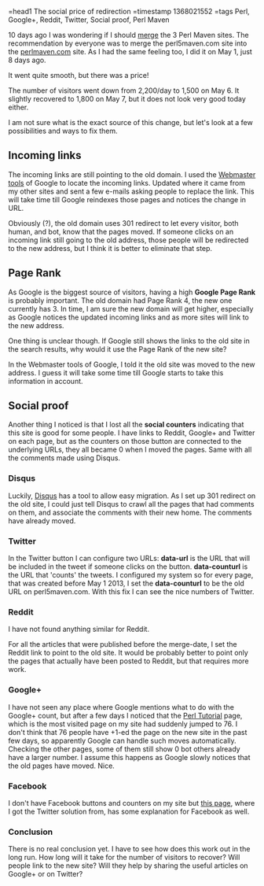 =head1 The social price of redirection
=timestamp 1368021552
=tags Perl, Google+, Reddit, Twitter, Social proof, Perl Maven



10 days ago I was wondering if I should <a href="/to-merge-or-not-to-merge">merge</a> the 3 Perl
Maven sites. The recommendation by everyone was to merge the perl5maven.com site into the <a
href="http://perlmaven.com/">perlmaven.com</a> site. As I had the same feeling too, I did it on May 1, just 8 days ago.

It went quite smooth, but there was a price!



The number of visitors went down from 2,200/day to 1,500 on May 6. It slightly recovered to 1,800 on May 7,
but it does not look very good today either.

I am not sure what is the exact source of this change, but let's look at
a few possibilities and ways to fix them.

## Incoming links

The incoming links are still pointing to the old domain. I used the
<a href="http://www.google.com/webmasters/">Webmaster tools</a> of Google
to locate the incoming links. Updated where it came from my other sites
and sent a few e-mails asking people to replace the link. This will take
time till Google reindexes those pages and notices the change in URL.

Obviously (?), the old domain uses 301 redirect to let every visitor,
both human, and bot, know that the pages moved. If someone clicks on
an incoming link still going to the old address, those people will
be redirected to the new address, but I think it is better to eliminate
that step.

## Page Rank

As Google is the biggest source of visitors, having a high <b>Google Page Rank</b>
is probably important. The old domain had Page Rank 4, the new one currently has 3.
In time, I am sure the new domain will get higher, especially as Google notices the updated
incoming links and as more sites will link to the new address.

One thing is unclear though. If Google still shows the links to the old site
in the search results, why would it use the Page Rank of the new site?

In the Webmaster tools of Google, I told it the old site was moved to the new address.
I guess it will take some time till Google starts to take this information in
account.

## Social proof

Another thing I noticed is that I lost all the <b>social counters</b>
indicating that this site is good for some people.
I have links to Reddit, Google+ and Twitter on each page, but as the counters on those
button are connected to the underlying URLs, they all became 0 when I moved the pages.
Same with all the comments made using Disqus.

### Disqus

Luckily, <a href="https://disqus.com/">Disqus</a> has a tool to allow easy migration.
As I set up 301 redirect on the old site, I could just tell Disqus to crawl all the pages
that had comments on them, and associate the comments with their new home. The comments have already moved.

### Twitter

In the Twitter button I can configure two URLs: <b>data-url</b> is the URL that will be included in
the tweet if someone clicks on the button. <b>data-counturl</b> is the URL that 'counts' the tweets.
I configured my system so for every page, that was created before May 1 2013, I set the
<b>data-counturl</b> to be the old URL on perl5maven.com. With this fix I can see the nice numbers of Twitter.

### Reddit

I have not found anything similar for Reddit.

For all the articles that were published before the merge-date, I set the Reddit link to point to the old site.
It would be probably better to point only the pages
that actually have been posted to Reddit, but that requires more work.

### Google+

I have not seen any place where Google mentions what to do with the Google+ count, but after a few days
I noticed that the <a href="http://perlmaven.com/perl-tutorial">Perl Tutorial</a> page, which is the most
visited page on my site had suddenly jumped to 76. I don't think that 76 people have +1-ed the
page on the new site in the past few days, so apparently Google can handle such moves automatically.
Checking the other pages, some of them still show 0 bot others already have a larger number. I assume this
happens as Google slowly notices that the old pages have moved. Nice.


### Facebook

I don't have Facebook buttons and counters on my site but <a href="http://searchenginewatch.com/article/2172926/How-to-Maintain-Social-Shares-After-a-Site-Migration">this page</a>, where I got the Twitter solution from, has some explanation for Facebook as well.



### Conclusion

There is no real conclusion yet. I have to see how does this work out in the long run. How long will it take
for the number of visitors to recover? Will people link to the new site? Will they help by sharing the
useful articles on Google+ or on Twitter?



